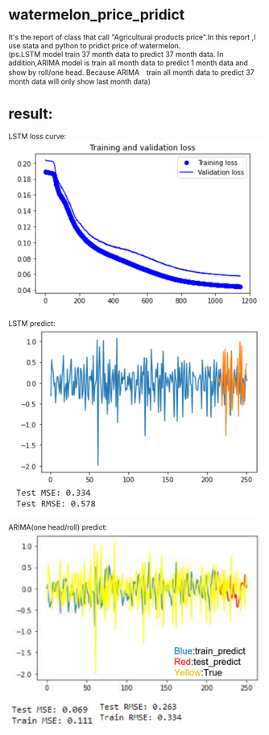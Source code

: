 # watermelon_price_pridict
 It's the report of class that call "Agricultural products price".In this report ,I use stata and python to pridict price of watermelon.
 <br>
 (ps.LSTM model train 37 month data to predict 37 month data. In addition,ARIMA model is train all month data to predict 1 month data and show by roll/one head. Because ARIMA　train all month data to predict 37 month data will only show last month data)
 
 # result:
 LSTM loss curve:
 <br>
![](./result_photo/LSTM_loss_curve.PNG)

LSTM predict:
 <br>
![](./result_photo/LSTM_predict.PNG)

ARIMA(one head/roll) predict:
<br>
![](./result_photo/ARIMA_onehead.PNG)
